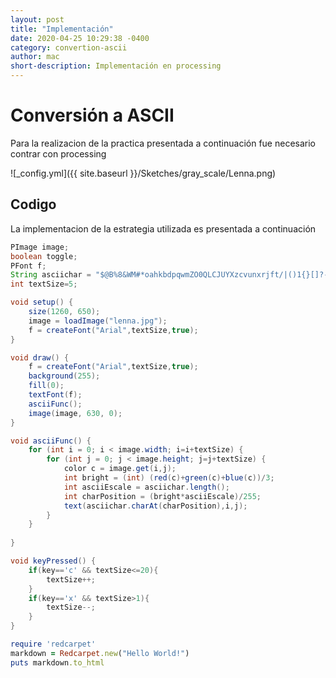 ```yaml
---
layout: post
title: "Implementación"
date: 2020-04-25 10:29:38 -0400
category: convertion-ascii
author: mac
short-description: Implementación en processing
---
```



# Conversión a ASCII
Para la realizacion de la practica presentada a continuación fue necesario 
contrar con processing 



![_config.yml]({{ site.baseurl }}/Sketches/gray_scale/Lenna.png)

## Codigo

La implementacion de la estrategia utilizada es presentada a continuación

```Java
PImage image;
boolean toggle;
PFont f;
String asciichar = "$@B%8&WM#*oahkbdpqwmZO0QLCJUYXzcvunxrjft/|()1{}[]?-_+~<>i!lI;:,^`'. ";
int textSize=5;

void setup() {
    size(1260, 650);
    image = loadImage("lenna.jpg");
    f = createFont("Arial",textSize,true);
}

void draw() {
    f = createFont("Arial",textSize,true);
    background(255);
    fill(0);
    textFont(f);   
    asciiFunc();
    image(image, 630, 0);
}

void asciiFunc() {   
    for (int i = 0; i < image.width; i=i+textSize) {    
        for (int j = 0; j < image.height; j=j+textSize) {
            color c = image.get(i,j);
            int bright = (int) (red(c)+green(c)+blue(c))/3;
            int asciiEscale = asciichar.length();
            int charPosition = (bright*asciiEscale)/255;
            text(asciichar.charAt(charPosition),i,j);
        }
    }
  
}

void keyPressed() {
    if(key=='c' && textSize<=20){
        textSize++;
    }
    if(key=='x' && textSize>1){
        textSize--;
    }
}
```
```ruby
require 'redcarpet'
markdown = Redcarpet.new("Hello World!")
puts markdown.to_html
```